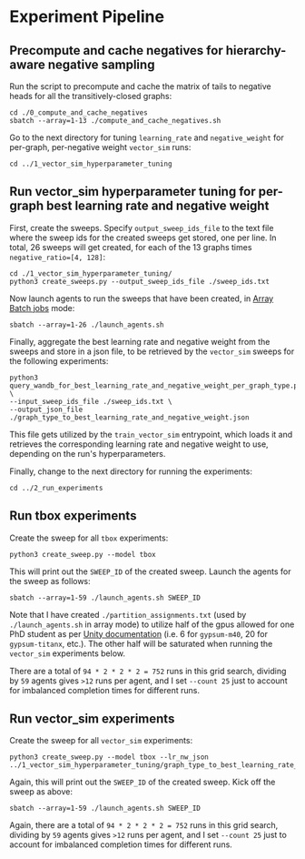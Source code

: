 # Experiment Pipeline

## Precompute and cache negatives for hierarchy-aware negative sampling

Run the script to precompute and cache the matrix of tails to negative heads for all the transitively-closed graphs:

```
cd ./0_compute_and_cache_negatives
sbatch --array=1-13 ./compute_and_cache_negatives.sh
```

Go to the next directory for tuning `learning_rate` and `negative_weight` for per-graph, per-negative weight `vector_sim` runs:

```
cd ../1_vector_sim_hyperparameter_tuning
```

## Run vector_sim hyperparameter tuning for per-graph best learning rate and negative weight

First, create the sweeps. Specify `output_sweep_ids_file` to the text file where the sweep ids for the created sweeps get stored, one per line. In total, 26 sweeps will get created, for each of the 13 graphs times `negative_ratio=[4, 128]`:

```
cd ./1_vector_sim_hyperparameter_tuning/
python3 create_sweeps.py --output_sweep_ids_file ./sweep_ids.txt
```

Now launch agents to run the sweeps that have been created, in [Array Batch jobs](https://docs.unity.rc.umass.edu/documentation/jobs/sbatch/arrays/) mode:

```
sbatch --array=1-26 ./launch_agents.sh
```

Finally, aggregate the best learning rate and negative weight from the sweeps and store in a json file, to be retrieved by the `vector_sim` sweeps for the following experiments:

```
python3 query_wandb_for_best_learning_rate_and_negative_weight_per_graph_type.py \
--input_sweep_ids_file ./sweep_ids.txt \
--output_json_file ./graph_type_to_best_learning_rate_and_negative_weight.json
```

This file gets utilized by the `train_vector_sim` entrypoint, which loads it and retrieves the corresponding learning rate and negative weight to use, depending on the run's hyperparameters.

Finally, change to the next directory for running the experiments:

```
cd ../2_run_experiments
```

## Run tbox experiments

Create the sweep for all `tbox` experiments:

```
python3 create_sweep.py --model tbox
```

This will print out the `SWEEP_ID` of the created sweep. Launch the agents for the sweep as follows:

```
sbatch --array=1-59 ./launch_agents.sh SWEEP_ID
```

Note that I have created `./partition_assignments.txt` (used by `./launch_agents.sh` in array mode) to utilize half of the gpus allowed for one PhD student as per [Unity documentation](https://docs.unity.rc.umass.edu/documentation/cluster_specs/partitions/gypsum/) (i.e. 6 for `gypsum-m40`, 20 for `gypsum-titanx`, etc.). The other half will be saturated when running the `vector_sim` experiments below.

There are a total of `94 * 2 * 2 * 2 = 752` runs in this grid search, dividing by `59` agents gives `>12` runs per agent, and I set `--count 25` just to account for imbalanced completion times for different runs.

## Run vector_sim experiments

Create the sweep for all `vector_sim` experiments:

```
python3 create_sweep.py --model tbox --lr_nw_json ../1_vector_sim_hyperparameter_tuning/graph_type_to_best_learning_rate_and_negative_weight.json
```

Again, this will print out the `SWEEP_ID` of the created sweep. Kick off the sweep as above:

```
sbatch --array=1-59 ./launch_agents.sh SWEEP_ID
```

Again, there are a total of `94 * 2 * 2 * 2 = 752` runs in this grid search, dividing by `59` agents gives `>12` runs per agent, and I set `--count 25` just to account for imbalanced completion times for different runs.